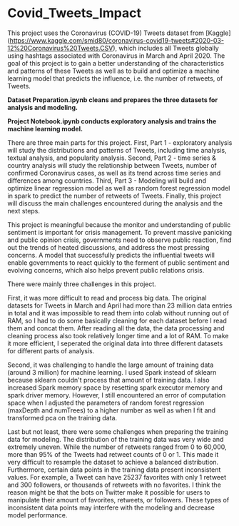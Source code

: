 # Covid_Tweets_Impact

This project uses the Coronavirus (COVID-19) Tweets dataset from [Kaggle] (https://www.kaggle.com/smid80/coronavirus-covid19-tweets#2020-03-12%20Coronavirus%20Tweets.CSV), which includes all Tweets globally using hashtags associated with Coronavirus in March and April 2020. The goal of this project is to gain a better understanding of the characteristics and patterns of these Tweets as well as to build and optimize a machine learning model that predicts the influence, i.e. the number of retweets, of Tweets.

**Dataset Preparation.ipynb cleans and prepares the three datasets for analysis and modeling.**

**Project Notebook.ipynb conducts exploratory analysis and trains the machine learning model.**

There are three main parts for this project. First, Part 1 - exploratory analysis will study the distributions and patterns of Tweets, including time analysis, textual analysis, and popularity analysis. Second, Part 2 - time series & country analysis will study the relationship between Tweets, number of confirmed Coronavirus cases, as well as its trend across time series and differences among countries. Third, Part 3 - Modeling will build and optimize linear regression model as well as random forest regression model in spark to predict the number of retweets of Tweets. Finally, this project will discuss the main challenges encountered during the analysis and the next steps.
  
This project is meaningful because the monitor and understanding of public sentiment is important for crisis management. To prevent massive panicking and public opinion crisis, governments need to observe public reaction, find out the trends of heated discussions, and address the most pressing concerns. A model that successfully predicts the influential tweets will enable governments to react quickly to the ferment of public sentiment and evolving concerns, which also helps prevent public relations crisis.

There were mainly three challenges in this project.

First, it was more difficult to read and process big data. The original datasets for Tweets in March and April had more than 23 million data entries in total and it was impossible to read them into colab without running out of RAM, so I had to do some basically cleaning for each dataset before I read them and concat them. After reading all the data, the data processing and cleaning process also took relatively longer time and a lot of RAM. To make it more efficient, I seperated the original data into three different datasets for different parts of analysis.

Second, it was challenging to handle the large amount of training data (around 3 million) for machine learning. I used Spark instead of sklearn because sklearn couldn't process that amount of training data. I also increased Spark memory space by resetting spark executor memory and spark driver memory. However, I still encountered an error of computation space when I adjusted the parameters of random forest regression (maxDepth and numTrees) to a higher number as well as when I fit and transformed pca on the training data.

Last but not least, there were some challenges when preparing the training data for modeling. The distribution of the training data was very wide and extremely uneven. While the number of retweets ranged from 0 to 60,000, more than 95% of the Tweets had retweet counts of 0 or 1. This made it very difficult to resample the dataset to achieve a balanced distribution. Furthermore, certain data points in the training data present inconsistent values. For example, a Tweet can have 25237 favorites with only 1 retweet and 300 followers, or thousands of retweets with no favorites. I think the reason might be that the bots on Twitter make it possible for users to manipulate their amount of favorites, retweets, or followers. These types of inconsistent data points may interfere with the modeling and decrease model performance.
